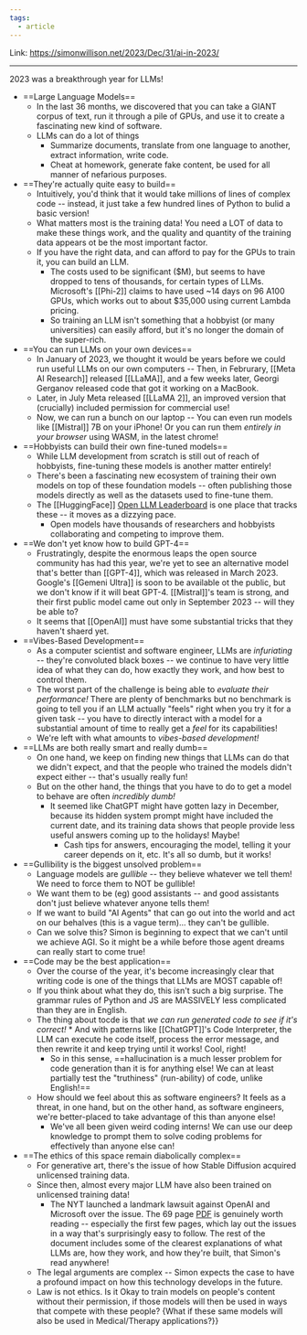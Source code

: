 ```yaml
---
tags:
  - article
---
```



Link: https://simonwillison.net/2023/Dec/31/ai-in-2023/

----
2023 was a breakthrough year for LLMs! 


- ==Large Language Models==
	- In the last 36 months, we discovered that you can take a GIANT corpus of text, run it through a pile of GPUs, and use it to create a fascinating new kind of software.
	- LLMs can do a lot of things
		- Summarize documents, translate from one language to another, extract information, write code.
		- Cheat at homework, generate fake content, be used for all manner of nefarious purposes.
- ==They're actually quite easy to build==
	- Intuitively, you'd think that it would take millions of lines of complex code -- instead, it just take a few hundred lines of Python to bulid a basic version!
	- What matters most is the training data! You need a LOT of data to make these things work, and the quality and quantity of the training data appears ot be the most important factor.
	- If you have the right data, and can afford to pay for the GPUs to train it, you can build an LLM.
		- The costs used to be significant ($M), but seems to have dropped to tens of thousands, for certain types of LLMs. Microsoft's [[Phi-2]] claims to have used ~14 days on 96 A100 GPUs, which works out to about $35,000 using current Lambda pricing.
		- So training an LLM isn't something that a hobbyist (or many universities) can easily afford, but it's no longer the domain of the super-rich.
- ==You can run LLMs on your own devices==
	- In January of 2023, we thought it would be years before we could run useful LLMs on our own computers -- Then, in Februrary, [[Meta AI Research]] released [[LLaMA]], and a few weeks later, Georgi Gerganov released code that got it working on a MacBook.
	- Later, in July Meta released [[LLaMA 2]], an improved version that (crucially) included permission for commercial use!
	- Now, we can run a bunch on our laptop -- You can even run models like [[Mistral]] 7B on your iPhone! Or you can run them *entirely in your browser* using WASM, in the latest chrome!
- ==Hobbyists can build their own fine-tuned models==
	- While LLM development from scratch is still out of reach of hobbyists, fine-tuning these models is another matter entirely!
	- There's been a fascinating new ecosystem of training their own models on top of these foundation models -- often publishing those models directly as well as the datasets used to fine-tune them.
	- The [[HuggingFace]] [Open LLM Leaderboard](https://huggingface.co/spaces/HuggingFaceH4/open_llm_leaderboard) is one place that tracks these -- it moves as a dizzying pace. 
		- Open models have thousands of researchers and hobbyists collaborating and competing to improve them.
- ==We don't yet know how to build GPT-4==
	- Frustratingly, despite the enormous leaps the open source community has had this year, we're yet to see an alternative model that's better than [[GPT-4]], which was released in March 2023. Google's [[Gemeni Ultra]] is soon to be available ot the public, but we don't know if it will beat GPT-4. [[Mistral]]'s team is strong, and their first public model came out only in September 2023 -- will they be able to?
	- It seems that [[OpenAI]] must have some substantial tricks that they haven't shaerd yet.
- ==Vibes-Based Development==
	- As a computer scientist and software engineer, LLMs are *infuriating* -- they're convoluted black boxes -- we continue to have very little idea of what they can do, how exactly they work, and how best to control them.
	- The worst part of the challenge is being able to *evaluate their performance!* There are plenty of benchmarks but no benchmark is going to tell you if an LLM actually "feels" right when you try it for a given task -- you have to directly interact with a model for a substantial amount of time to really get a *feel* for its capabilities!
	- We're left with what amounts to *vibes-based development!*
- ==LLMs are both really smart and really dumb==
	- On one hand, we keep on finding new things that LLMs can do that we didn't expect, and that the people who trained the models didn't expect either -- that's usually really fun!
	- But on the other hand, the things that you have to do to get a model to behave are often *incredibly dumb!*
		- It seemed like ChatGPT might have gotten lazy in December, because its hidden system prompt might have included the current date, and its training data shows that people provide less useful answers coming up to the holidays! Maybe!
			- Cash tips for answers, encouraging the model, telling it your career depends on it, etc. It's all so dumb, but it works!
- ==Gullibility is the biggest unsolved problem==
	- Language models are *gullible* -- they believe whatever we tell them! We need to force them to NOT be gullible!
	- We want them to be (eg) good assistants -- and good assistants don't just believe whatever anyone tells them!
	- If we want to build "AI Agents" that can go out into the world and act on our behalves (this is a vague term)... they can't be gullible. 
	- Can we solve this? Simon is beginning to expect that we can't until we achieve AGI. So it might be a while before those agent dreams can really start to come true!
- ==Code may be the best application==
	- Over the course of the year, it's become increasingly clear that writing code is one of the things that LLMs are MOST capable of!
	- If you think about what they do, this isn't such a big surprise. The grammar rules of Python and JS are MASSIVELY less complicated than they are in English.
	- The thing about tocde is that *we can run generated code to see if it's correct!* * And with patterns like [[ChatGPT]]'s Code Interpreter, the LLM can execute he code itself, process the error message, and then rewrite it and keep trying until it works! Cool, right!
		- So in this sense, ==hallucination is a much lesser problem for code generation than it is for anything else! We can at least partially test the "truthiness" (run-ability) of code, unlike English!==
	- How should we feel about this as software engineers? It feels as a threat, in one hand, but on the other hand, as software engineers, we're better-placed to take advantage of this than anyone else!
		- We've all been given weird coding interns! We can use our deep knowledge to prompt them to solve coding problems for effectively than anyone else can!
- ==The ethics of this space remain diabolically complex==
	- For generative art, there's the issue of how Stable Diffusion acquired unlicensed training data.
	- Since then, almost every major LLM have also been trained on unlicensed training data!
		- The NYT launched a landmark lawsuit against OpenAI and Microsoft over the issue. The 69 page [PDF](https://nytco-assets.nytimes.com/2023/12/NYT_Complaint_Dec2023.pdf) is genuinely worth reading -- especially the first few pages, which lay out the issues in a way that's surprisingly easy to follow. The rest of the document includes some of the clearest explanations of what LLMs are, how they work, and how they're built, that Simon's read anywhere!
	- The legal arguments are complex -- Simon expects the case to have a profound impact on how this technology develops in the future.
	- Law is not ethics. Is it Okay to train models on people's content without their permission, if those models will then be used in ways that compete with these people? {What if these same models will also be used in Medical/Therapy applications?}}















